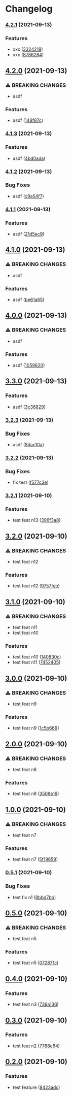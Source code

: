 # Changelog

### [4.2.1](https://www.github.com/ilya-lesikov/trdl-test-project/compare/v4.2.0...v4.2.1) (2021-09-13)


### Features

* xxx ([3324218](https://www.github.com/ilya-lesikov/trdl-test-project/commit/3324218bec047e8153536ba0d43a8445e31479a8))
* xxx ([8786284](https://www.github.com/ilya-lesikov/trdl-test-project/commit/8786284662fab1ac26d847af0dd2ebe9d2caf945))

## [4.2.0](https://www.github.com/ilya-lesikov/trdl-test-project/compare/v4.1.3...v4.2.0) (2021-09-13)


### ⚠ BREAKING CHANGES

* asdf

### Features

* asdf ([148f87c](https://www.github.com/ilya-lesikov/trdl-test-project/commit/148f87c8b8eca9c93257f7ec303777d28fa33bbe))

### [4.1.3](https://www.github.com/ilya-lesikov/trdl-test-project/compare/v4.1.2...v4.1.3) (2021-09-13)


### Features

* asdf ([4bd0ada](https://www.github.com/ilya-lesikov/trdl-test-project/commit/4bd0adae31ca5f084a5af07501c866d059b89a84))

### [4.1.2](https://www.github.com/ilya-lesikov/trdl-test-project/compare/v4.1.1...v4.1.2) (2021-09-13)


### Bug Fixes

* asdf ([c9a54f7](https://www.github.com/ilya-lesikov/trdl-test-project/commit/c9a54f72b30258e6a3672f4ea38d68cce77cde44))

### [4.1.1](https://www.github.com/ilya-lesikov/trdl-test-project/compare/v4.1.0...v4.1.1) (2021-09-13)


### Features

* asdf ([21d5ec9](https://www.github.com/ilya-lesikov/trdl-test-project/commit/21d5ec979e3ce29eb8f9ac4206711f27b9dffcf1))

## [4.1.0](https://www.github.com/ilya-lesikov/trdl-test-project/compare/v4.0.0...v4.1.0) (2021-09-13)


### ⚠ BREAKING CHANGES

* asdf

### Features

* asdf ([be61a65](https://www.github.com/ilya-lesikov/trdl-test-project/commit/be61a65f28651a373529c273dac00fe7d1ce476b))

## [4.0.0](https://www.github.com/ilya-lesikov/trdl-test-project/compare/v3.3.0...v4.0.0) (2021-09-13)


### ⚠ BREAKING CHANGES

* asdf

### Features

* asdf ([1059620](https://www.github.com/ilya-lesikov/trdl-test-project/commit/1059620a0d9a7fc5aa1f9daf978461d2f9bff311))

## [3.3.0](https://www.github.com/ilya-lesikov/trdl-test-project/compare/v3.2.3...v3.3.0) (2021-09-13)


### Features

* asdf ([3c36829](https://www.github.com/ilya-lesikov/trdl-test-project/commit/3c368294f99ca4d2e8898af15559f13db169990a))

### [3.2.3](https://www.github.com/ilya-lesikov/trdl-test-project/compare/v3.2.2...v3.2.3) (2021-09-13)


### Bug Fixes

* asdf ([8dac10a](https://www.github.com/ilya-lesikov/trdl-test-project/commit/8dac10a2e2fd0fb7a8348c494b12a2632ff4ee67))

### [3.2.2](https://www.github.com/ilya-lesikov/trdl-test-project/compare/v3.2.1...v3.2.2) (2021-09-13)


### Bug Fixes

* fix test ([f577c3e](https://www.github.com/ilya-lesikov/trdl-test-project/commit/f577c3e77094e3799046672b3dffc7b267084140))

### [3.2.1](https://www.github.com/werf/trdl-test-project/compare/v3.2.0...v3.2.1) (2021-09-10)


### Features

* test feat n13 ([396f3a8](https://www.github.com/werf/trdl-test-project/commit/396f3a8485dc2fe4d4a84f9adf2e6cc5de18982b))

## [3.2.0](https://www.github.com/werf/trdl-test-project/compare/v3.1.0...v3.2.0) (2021-09-10)


### ⚠ BREAKING CHANGES

* test feat n12

### Features

* test feat n12 ([9757feb](https://www.github.com/werf/trdl-test-project/commit/9757feb06b06963a72f0b96eca84b3d3aefad654))

## [3.1.0](https://www.github.com/werf/trdl-test-project/compare/v3.0.0...v3.1.0) (2021-09-10)


### ⚠ BREAKING CHANGES

* test feat n11
* test feat n10

### Features

* test feat n10 ([140830c](https://www.github.com/werf/trdl-test-project/commit/140830ce0c4aa3c37cbe9f6c2281e523b76bf930))
* test feat n11 ([7452405](https://www.github.com/werf/trdl-test-project/commit/74524052ca4f50c11974d7233cd861ed62c59162))

## [3.0.0](https://www.github.com/werf/trdl-test-project/compare/v2.0.0...v3.0.0) (2021-09-10)


### ⚠ BREAKING CHANGES

* test feat n9

### Features

* test feat n9 ([1c5b669](https://www.github.com/werf/trdl-test-project/commit/1c5b669c3b29b752326a998539926ecc9238a9bc))

## [2.0.0](https://www.github.com/werf/trdl-test-project/compare/v1.0.0...v2.0.0) (2021-09-10)


### ⚠ BREAKING CHANGES

* test feat n8

### Features

* test feat n8 ([3509e16](https://www.github.com/werf/trdl-test-project/commit/3509e16a9e039579f8ed48fcc1e266f0a8818136))

## [1.0.0](https://www.github.com/werf/trdl-test-project/compare/v0.5.1...v1.0.0) (2021-09-10)


### ⚠ BREAKING CHANGES

* test feat n7

### Features

* test feat n7 ([5f19659](https://www.github.com/werf/trdl-test-project/commit/5f196599bbfcdd1f3237a7728a00ad751584db4f))

### [0.5.1](https://www.github.com/werf/trdl-test-project/compare/v0.5.0...v0.5.1) (2021-09-10)


### Bug Fixes

* test fix n1 ([8bbd7bb](https://www.github.com/werf/trdl-test-project/commit/8bbd7bb0ac351a6db1f6435b722ca451f8566461))

## [0.5.0](https://www.github.com/werf/trdl-test-project/compare/v0.4.0...v0.5.0) (2021-09-10)


### ⚠ BREAKING CHANGES

* test feat n5

### Features

* test feat n5 ([072871c](https://www.github.com/werf/trdl-test-project/commit/072871c971a762646095ca07f14036ee06b23b2c))

## [0.4.0](https://www.github.com/werf/trdl-test-project/compare/v0.3.0...v0.4.0) (2021-09-10)


### Features

* test feat n3 ([739a136](https://www.github.com/werf/trdl-test-project/commit/739a136c94cc76ba3e8eafa123d2ea81d268ed6b))

## [0.3.0](https://www.github.com/werf/trdl-test-project/compare/v0.2.0...v0.3.0) (2021-09-10)


### Features

* test feat n2 ([7788e64](https://www.github.com/werf/trdl-test-project/commit/7788e648c9955d5cbc87ef404fa9fc7cba35d045))

## [0.2.0](https://www.github.com/werf/trdl-test-project/compare/v0.1.21...v0.2.0) (2021-09-10)


### Features

* test feature ([8423adc](https://www.github.com/werf/trdl-test-project/commit/8423adcec93332ffa1751fa5cd9a90b7828958a5))
